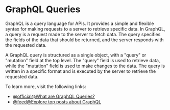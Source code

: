 # GraphQL Queries

GraphQL is a query language for APIs. It provides a simple and flexible syntax for making requests to a server to retrieve specific data. In GraphQL, a query is a request made to the server to fetch data. The query specifies the fields of the data that should be returned, and the server responds with the requested data.

A GraphQL query is structured as a single object, with a "query" or "mutation" field at the top level. The "query" field is used to retrieve data, while the "mutation" field is used to make changes to the data. The query is written in a specific format and is executed by the server to retrieve the requested data.

To learn more, visit the following links:

- [@official@What are GraphQL Queries?](https://graphql.org/learn/queries/)
- [@feed@Explore top posts about GraphQL](https://app.daily.dev/tags/graphql?ref=roadmapsh)
